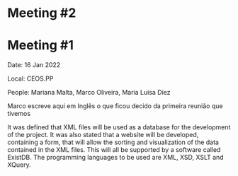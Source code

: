 # Meeting #2

# Meeting #1
Date: 16 Jan 2022

Local: CEOS.PP

People: Mariana Malta, Marco Oliveira, Maria Luisa Diez


Marco escreve aqui em Inglẽs o que ficou decido da primeira reunião que tivemos

It was defined that XML files will be used as a database for the development of the project. It was also stated that a website will be developed, containing a form, that will allow the sorting and visualization of the data contained in the XML files. This will all be supported by a software called ExistDB.
The programming languages to be used are XML, XSD, XSLT and XQuery. 
